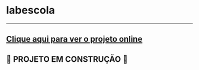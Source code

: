 # labescola 

---

## [Clique aqui para ver o projeto online](https://labescola.vercel.app)

## :construction: PROJETO EM CONSTRUÇÃO :construction:
